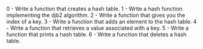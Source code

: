 0 - Write a function that creates a hash table.
1 - Write a hash function implementing the djb2 algorithm.
2 - Write a function that gives you the index of a key.
3 - Write a function that adds an element to the hash table.
4 - Write a function that retrieves a value associated with a key.
5 - Write a function that prints a hash table.
6 - Write a function that deletes a hash table.
